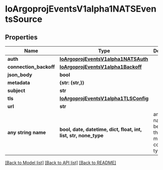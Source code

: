 # IoArgoprojEventsV1alpha1NATSEventsSource


## Properties
Name | Type | Description | Notes
------------ | ------------- | ------------- | -------------
**auth** | [**IoArgoprojEventsV1alpha1NATSAuth**](IoArgoprojEventsV1alpha1NATSAuth.md) |  | [optional] 
**connection_backoff** | [**IoArgoprojEventsV1alpha1Backoff**](IoArgoprojEventsV1alpha1Backoff.md) |  | [optional] 
**json_body** | **bool** |  | [optional] 
**metadata** | **{str: (str,)}** |  | [optional] 
**subject** | **str** |  | [optional] 
**tls** | [**IoArgoprojEventsV1alpha1TLSConfig**](IoArgoprojEventsV1alpha1TLSConfig.md) |  | [optional] 
**url** | **str** |  | [optional] 
**any string name** | **bool, date, datetime, dict, float, int, list, str, none_type** | any string name can be used but the value must be the correct type | [optional]

[[Back to Model list]](../README.md#documentation-for-models) [[Back to API list]](../README.md#documentation-for-api-endpoints) [[Back to README]](../README.md)


